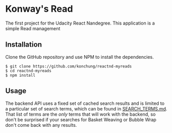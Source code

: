 # Konway's Read
The first project for the Udacity React Nandegree.  This application is a simple Read management 
## Installation
Clone the GitHub repository and use NPM to install the dependencies.
```
$ git clone https://github.com/konchung/reactnd-myreads
$ cd reactnd-myreads
$ npm install
```

## Usage
The backend API uses a fixed set of cached search results and is limited to a particular set of search terms, which can be found in [SEARCH_TERMS.md](SEARCH_TERMS.md). That list of terms are the _only_ terms that will work with the backend, so don't be surprised if your searches for Basket Weaving or Bubble Wrap don't come back with any results. 